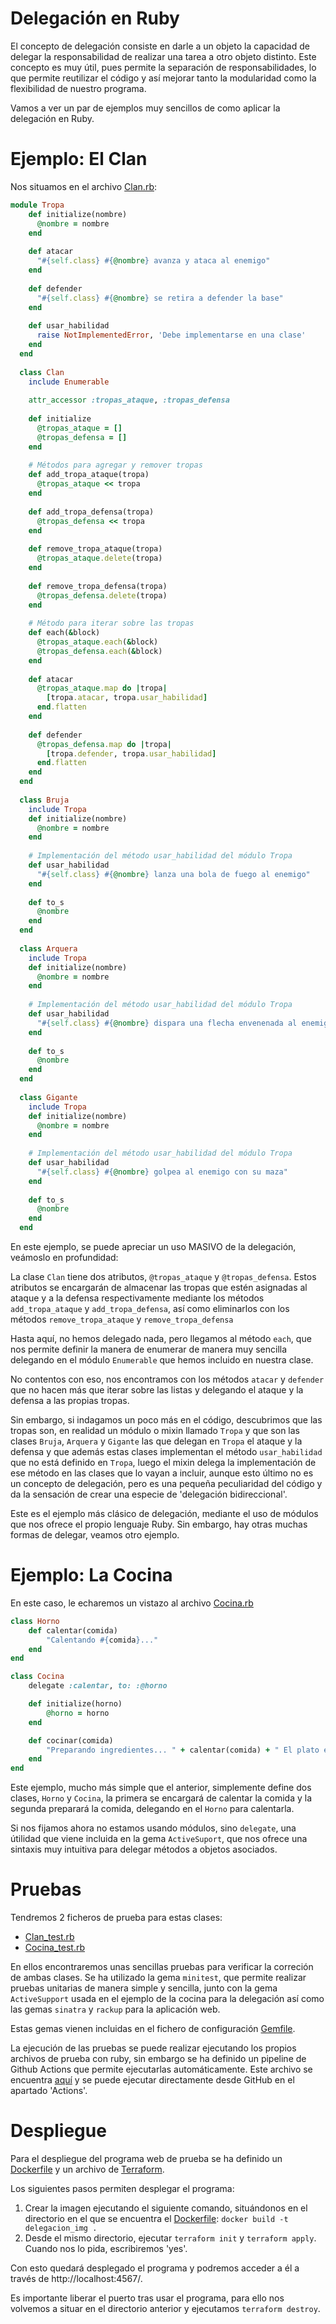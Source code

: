 # Delegación en Ruby

El concepto de delegación consiste en darle a un objeto la capacidad de delegar la responsabilidad de realizar una tarea a otro objeto distinto. Este concepto es muy útil, pues permite la separación de responsabilidades, lo que permite reutilizar el código y así mejorar tanto la modularidad como la flexibilidad de nuestro programa.

Vamos a ver un par de ejemplos muy sencillos de como aplicar la delegación en Ruby.

# Ejemplo: El Clan

Nos situamos en el archivo [Clan.rb](src/Clan.rb): 

```ruby
module Tropa
    def initialize(nombre)
      @nombre = nombre 
    end
  
    def atacar
      "#{self.class} #{@nombre} avanza y ataca al enemigo"
    end
  
    def defender
      "#{self.class} #{@nombre} se retira a defender la base"
    end
  
    def usar_habilidad
      raise NotImplementedError, 'Debe implementarse en una clase'
    end
  end
  
  class Clan
    include Enumerable
  
    attr_accessor :tropas_ataque, :tropas_defensa
  
    def initialize
      @tropas_ataque = []
      @tropas_defensa = []
    end
  
    # Métodos para agregar y remover tropas
    def add_tropa_ataque(tropa)
      @tropas_ataque << tropa
    end
  
    def add_tropa_defensa(tropa)
      @tropas_defensa << tropa
    end
  
    def remove_tropa_ataque(tropa)
      @tropas_ataque.delete(tropa)
    end
  
    def remove_tropa_defensa(tropa)
      @tropas_defensa.delete(tropa)
    end
  
    # Método para iterar sobre las tropas
    def each(&block)
      @tropas_ataque.each(&block)
      @tropas_defensa.each(&block)
    end
  
    def atacar
      @tropas_ataque.map do |tropa|
        [tropa.atacar, tropa.usar_habilidad]
      end.flatten
    end
  
    def defender
      @tropas_defensa.map do |tropa|
        [tropa.defender, tropa.usar_habilidad]
      end.flatten
    end
  end
  
  class Bruja
    include Tropa
    def initialize(nombre)
      @nombre = nombre
    end
  
    # Implementación del método usar_habilidad del módulo Tropa
    def usar_habilidad
      "#{self.class} #{@nombre} lanza una bola de fuego al enemigo"
    end
  
    def to_s
      @nombre
    end
  end
  
  class Arquera
    include Tropa
    def initialize(nombre)
      @nombre = nombre
    end
  
    # Implementación del método usar_habilidad del módulo Tropa
    def usar_habilidad
      "#{self.class} #{@nombre} dispara una flecha envenenada al enemigo"
    end
  
    def to_s
      @nombre
    end
  end
  
  class Gigante
    include Tropa
    def initialize(nombre)
      @nombre = nombre
    end
  
    # Implementación del método usar_habilidad del módulo Tropa
    def usar_habilidad
      "#{self.class} #{@nombre} golpea al enemigo con su maza"
    end
  
    def to_s
      @nombre
    end
  end
```

En este ejemplo, se puede apreciar un uso MASIVO de la delegación, veámoslo en profundidad:

La clase `Clan` tiene dos atributos, `@tropas_ataque` y `@tropas_defensa`. Estos atributos se encargarán de almacenar las tropas que estén asignadas al ataque y a la defensa respectivamente mediante los métodos `add_tropa_ataque` y `add_tropa_defensa`, así como eliminarlos con los métodos `remove_tropa_ataque` y  `remove_tropa_defensa`

Hasta aquí, no hemos delegado nada, pero llegamos al método `each`, que nos permite definir la manera de enumerar de manera muy sencilla delegando en el módulo `Enumerable` que hemos incluido en nuestra clase.

No contentos con eso, nos encontramos con los métodos `atacar` y `defender` que no hacen más que iterar sobre las listas y delegando el ataque y la defensa a las propias tropas.

Sin embargo, si indagamos un poco más en el código, descubrimos que las tropas son, en realidad un módulo o mixin llamado `Tropa` y que son las clases `Bruja`, `Arquera` y `Gigante` las que delegan en `Tropa` el ataque y la defensa y que además estas clases implementan el método `usar_habilidad` que no está definido en `Tropa`, luego el mixin delega la implementación de ese método en las clases que lo vayan a incluir, aunque esto último no es un concepto de delegación, pero es una pequeña peculiaridad del código y da la sensación de crear una especie de 'delegación bidireccional'.

Este es el ejemplo más clásico de delegación, mediante el uso de módulos que nos ofrece el propio lenguaje Ruby. Sin embargo, hay otras muchas formas de delegar, veamos otro ejemplo.

# Ejemplo: La Cocina

En este caso, le echaremos un vistazo al archivo [Cocina.rb](src/Cocina.rb)

```ruby
class Horno
    def calentar(comida)
        "Calentando #{comida}..."
    end
end

class Cocina
    delegate :calentar, to: :@horno

    def initialize(horno)
        @horno = horno
    end

    def cocinar(comida)
        "Preparando ingredientes... " + calentar(comida) + " El plato está listo."
    end
end
```

Este ejemplo, mucho más simple que el anterior, simplemente define dos clases, `Horno` y `Cocina`, la primera se encargará de calentar la comida y la segunda preparará la comida, delegando en el `Horno` para calentarla.

Si nos fijamos ahora no estamos usando módulos, sino `delegate`, una útilidad que viene incluida en la gema `ActiveSuport`, que nos ofrece una sintaxis muy intuitiva para delegar métodos a objetos asociados.

# Pruebas

Tendremos 2 ficheros de prueba para estas clases:

- [Clan_test.rb](test/Clan_test.rb)
- [Cocina_test.rb](test/Cocina_test.rb)

En ellos encontraremos unas sencillas pruebas para verificar la correción de ambas clases. Se ha utilizado la gema `minitest`, que permite realizar pruebas unitarias de manera simple y sencilla, junto con la gema `ActiveSupport` usada en el ejemplo de la cocina para la delegación así como las gemas `sinatra` y `rackup` para la aplicación web.

Estas gemas vienen incluidas en el fichero de configuración [Gemfile](Gemfile).

La ejecución de las pruebas se puede realizar ejecutando los propios archivos de prueba con ruby, sin embargo se ha definido un pipeline de Github Actions que permite ejecutarlas automáticamente. Este archivo se encuentra [aquí](../../../.github/workflows/delegacion.ruby-01.yml) y se puede ejecutar directamente desde GitHub en el apartado 'Actions'.

# Despliegue

Para el despliegue del programa web de prueba se ha definido un [Dockerfile](./Dockerfile) y un archivo de [Terraform](./main.tf).

Los siguientes pasos permiten desplegar el programa:

1. Crear la imagen ejecutando el siguiente comando, situándonos en el directorio en el que se encuentra el [Dockerfile](./Dockerfile): `docker build -t delegacion_img .`
2. Desde el mismo directorio, ejecutar `terraform init` y `terraform apply`. Cuando nos lo pida, escribiremos 'yes'.

Con esto quedará desplegado el programa y podremos acceder a él a través de http://localhost:4567/.

Es importante liberar el puerto tras usar el programa, para ello nos volvemos a situar en el directorio anterior y ejecutamos `terraform destroy`.

